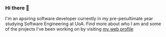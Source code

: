### Hi there 👋

I'm an apsiring software developer currently in my pre-penultimate year studying Software Engineering at UoA. Find more about who I am and some of the projects I've been working on by visiting [my web profile](https://seevee.co.nz/john)

<!--
**johnchen383/johnchen383** is a ✨ _special_ ✨ repository because its `README.md` (this file) appears on your GitHub profile.

Here are some ideas to get you started:

- 🔭 I’m currently working on ...
- 🌱 I’m currently learning ...
- 👯 I’m looking to collaborate on ...
- 🤔 I’m looking for help with ...
- 💬 Ask me about ...
- 📫 How to reach me: ...
- 😄 Pronouns: ...
- ⚡ Fun fact: ...
-->
